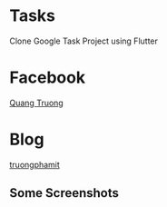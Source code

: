 # Tasks

Clone Google Task Project using Flutter

# Facebook

[Quang Truong](https://www.facebook.com/truongphamit)

# Blog

[truongphamit](https://truongphamit.github.io/)

## Some Screenshots


